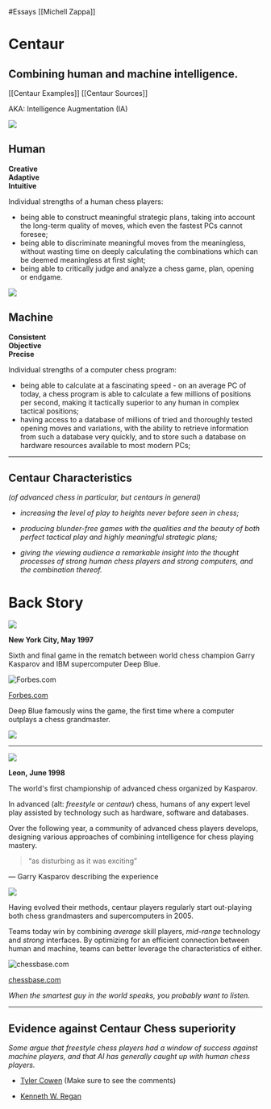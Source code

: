 #Essays
[[Michell Zappa]]

# Centaur
## Combining human and machine intelligence.


[[Centaur Examples]]
[[Centaur Sources]]



AKA: Intelligence Augmentation (IA)

![](https://images.squarespace-cdn.com/content/v1/52e6960be4b04ab8b0fe1b40/1475520411191-V0ADBK7497CPURVLMSDF/image-asset.png?format=1000w)

## Human

**Creative  
Adaptive  
Intuitive**

Individual strengths of a human chess players:

-   being able to construct meaningful strategic plans, taking into account the long-term quality of moves, which even the fastest PCs cannot foresee;
-   being able to discriminate meaningful moves from the meaningless, without wasting time on deeply calculating the combinations which can be deemed meaningless at first sight;
-   being able to critically judge and analyze a chess game, plan, opening or endgame.

![](https://images.squarespace-cdn.com/content/v1/52e6960be4b04ab8b0fe1b40/1475520429225-LKC8KUPZTAREJMLPLKW5/image-asset.png?format=1000w)

## Machine

**Consistent  
Objective  
Precise**

Individual strengths of a computer chess program:

-   being able to calculate at a fascinating speed - on an average PC of today, a chess program is able to calculate a few millions of positions per second, making it tactically superior to any human in complex tactical positions;
-   having access to a database of millions of tried and thoroughly tested opening moves and variations, with the ability to retrieve information from such a database very quickly, and to store such a database on hardware resources available to most modern PCs;

---

## Centaur Characteristics

_(of advanced chess in particular, but centaurs in general)_

-   _increasing the level of play to heights never before seen in chess;_
    
-   _producing blunder-free games with the qualities and the beauty of both perfect tactical play and highly meaningful strategic plans;_
    
-   _giving the viewing audience a remarkable insight into the thought processes of strong human chess players and strong computers, and the combination thereof._










# Back Story

![](https://images.squarespace-cdn.com/content/v1/52e6960be4b04ab8b0fe1b40/1475517241058-TX80DN5MIQK15BDL4EKI/image-asset.jpeg?format=2500w)

**New York City, May 1997**

  
Sixth and final game in the rematch between world chess champion Garry Kasparov and IBM supercomputer Deep Blue.

![Forbes.com](https://images.squarespace-cdn.com/content/v1/52e6960be4b04ab8b0fe1b40/1470261159572-6UOF6O1UV7AKR2PN8OW5/image-asset.jpeg?format=1500w)

[Forbes.com](http://blogs-images.forbes.com/davidewalt/files/2011/08/kasparov-deep-blue-game-6-1997.jpg)

Deep Blue famously wins the game, the first time where a computer outplays a chess grandmaster.

![](https://images.squarespace-cdn.com/content/v1/52e6960be4b04ab8b0fe1b40/1475517264501-GJAXQDI73M02CP4SLG6X/image-asset.jpeg?format=1500w)

---

![](https://images.squarespace-cdn.com/content/v1/52e6960be4b04ab8b0fe1b40/1477250196983-0OPB8QN2AD3ZYHTD4DPB/image-asset.png?format=1000w)

**Leon, June 1998**

The world's first championship of advanced chess organized by Kasparov.

In advanced (alt: _freestyle_ or _centaur_) chess, humans of any expert level play assisted by technology such as hardware, software and databases.

Over the following year, a community of advanced chess players develops, designing various approaches of combining intelligence for chess playing mastery.

> “as disturbing as it was exciting”

— Garry Kasparov describing the experience

![](https://images.squarespace-cdn.com/content/v1/52e6960be4b04ab8b0fe1b40/1475519487391-DPCRR0X4BRBNYG8ABH1K/image-asset.png?format=1500w)

Having evolved their methods, centaur players regularly start out-playing both chess grandmasters and supercomputers in 2005.

Teams today win by combining _average_ skill players, _mid-range_ technology and _strong_ interfaces. By optimizing for an efficient connection between human and machine, teams can better leverage the characteristics of either.

![chessbase.com](https://images.squarespace-cdn.com/content/v1/52e6960be4b04ab8b0fe1b40/1470261062724-E1185FGDNNPRZT9PAD4L/image-asset.jpeg?format=1000w)

[chessbase.com](http://en.chessbase.com/portals/4/files/news/2010/kasparov31.jpg)

_When the smartest guy in the world speaks, you probably want to listen._





---





## Evidence against Centaur Chess superiority

_Some argue that freestyle chess players had a window of success against machine players, and that AI has generally caught up with human chess players._ 

-   [Tyler Cowen](http://marginalrevolution.com/marginalrevolution/2013/11/what-are-humans-still-good-for-the-turning-point-in-freestyle-chess-may-be-approaching.html) (Make sure to see the comments)
    
-   [Kenneth W. Regan](http://www.cse.buffalo.edu/~regan/)